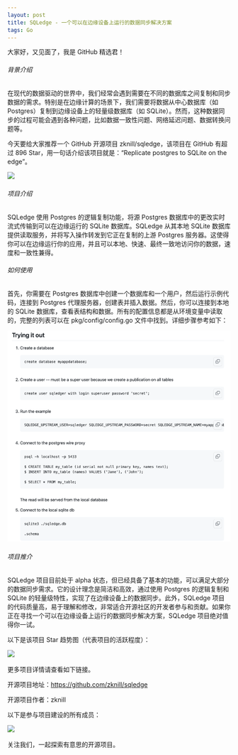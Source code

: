 ```yaml
---
layout: post
title: SQLedge - 一个可以在边缘设备上运行的数据同步解决方案
tags: Go
---
```


大家好，又见面了，我是 GitHub 精选君！

###### 背景介绍

在现代的数据驱动的世界中，我们经常会遇到需要在不同的数据库之间复制和同步数据的需求。特别是在边缘计算的场景下，我们需要将数据从中心数据库（如 Postgres）复制到边缘设备上的轻量级数据库（如 SQLite）。然而，这种数据同步的过程可能会遇到各种问题，比如数据一致性问题、网络延迟问题、数据转换问题等。

今天要给大家推荐一个 GitHub 开源项目 zknill/sqledge，该项目在 GitHub 有超过 896 Star，用一句话介绍该项目就是：“Replicate postgres to SQLite on the edge”。


![](https://github.com/zknill/sqledge/blob/main/etc/sqledge.png?raw=true)

###### 项目介绍

SQLedge 使用 Postgres 的逻辑复制功能，将源 Postgres 数据库中的更改实时流式传输到可以在边缘运行的 SQLite 数据库。SQLedge 从其本地 SQLite 数据库提供读取服务，并将写入操作转发到它正在复制的上游 Postgres 服务器。这使得你可以在边缘运行你的应用，并且可以本地、快速、最终一致地访问你的数据，速度和一致性兼得。

###### 如何使用

首先，你需要在 Postgres 数据库中创建一个数据库和一个用户，然后运行示例代码，连接到 Postgres 代理服务器，创建表并插入数据。然后，你可以连接到本地的 SQLite 数据库，查看表结构和数据。所有的配置信息都是从环境变量中读取的，完整的列表可以在 pkg/config/config.go 文件中找到。详细步骤参考如下：

![](https://raw.githubusercontent.com/ZhuPeng/pic/master/images/compress_image-20230910214515023.png)

###### 项目推介

SQLedge 项目目前处于 alpha 状态，但已经具备了基本的功能，可以满足大部分的数据同步需求。它的设计理念是简洁和高效，通过使用 Postgres 的逻辑复制和 SQLite 的轻量级特性，实现了在边缘设备上的数据同步。此外，SQLedge 项目的代码质量高，易于理解和修改，非常适合开源社区的开发者参与和贡献。如果你正在寻找一个可以在边缘设备上运行的数据同步解决方案，SQLedge 项目绝对值得你一试。

以下是该项目 Star 趋势图（代表项目的活跃程度）：

![](https://api.star-history.com/svg?repos=zknill/sqledge&type=Timeline)

更多项目详情请查看如下链接。

开源项目地址：https://github.com/zknill/sqledge 

开源项目作者：zknill

以下是参与项目建设的所有成员：

![](https://contrib.rocks/image?repo=zknill/sqledge)

关注我们，一起探索有意思的开源项目。

